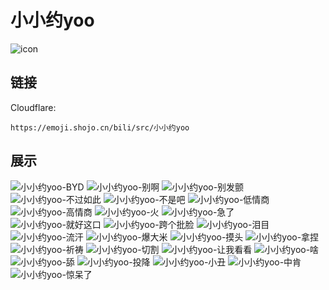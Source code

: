 # 小小约yoo
![icon](https://emoji.shojo.cn/bili/src/小小约yoo/icon.png)
## 链接
Cloudflare:
```
https://emoji.shojo.cn/bili/src/小小约yoo
```
## 展示
![小小约yoo-BYD](https://emoji.shojo.cn/bili/src/小小约yoo/小小约yoo-BYD.png)
![小小约yoo-别啊](https://emoji.shojo.cn/bili/src/小小约yoo/小小约yoo-别啊.png)
![小小约yoo-别发颤](https://emoji.shojo.cn/bili/src/小小约yoo/小小约yoo-别发颤.png)
![小小约yoo-不过如此](https://emoji.shojo.cn/bili/src/小小约yoo/小小约yoo-不过如此.png)
![小小约yoo-不是吧](https://emoji.shojo.cn/bili/src/小小约yoo/小小约yoo-不是吧.png)
![小小约yoo-低情商](https://emoji.shojo.cn/bili/src/小小约yoo/小小约yoo-低情商.png)
![小小约yoo-高情商](https://emoji.shojo.cn/bili/src/小小约yoo/小小约yoo-高情商.png)
![小小约yoo-火](https://emoji.shojo.cn/bili/src/小小约yoo/小小约yoo-火.png)
![小小约yoo-急了](https://emoji.shojo.cn/bili/src/小小约yoo/小小约yoo-急了.png)
![小小约yoo-就好这口](https://emoji.shojo.cn/bili/src/小小约yoo/小小约yoo-就好这口.png)
![小小约yoo-跨个批脸](https://emoji.shojo.cn/bili/src/小小约yoo/小小约yoo-跨个批脸.png)
![小小约yoo-泪目](https://emoji.shojo.cn/bili/src/小小约yoo/小小约yoo-泪目.png)
![小小约yoo-流汗](https://emoji.shojo.cn/bili/src/小小约yoo/小小约yoo-流汗.png)
![小小约yoo-爆大米](https://emoji.shojo.cn/bili/src/小小约yoo/小小约yoo-爆大米.png)
![小小约yoo-摸头](https://emoji.shojo.cn/bili/src/小小约yoo/小小约yoo-摸头.png)
![小小约yoo-拿捏](https://emoji.shojo.cn/bili/src/小小约yoo/小小约yoo-拿捏.png)
![小小约yoo-祈祷](https://emoji.shojo.cn/bili/src/小小约yoo/小小约yoo-祈祷.png)
![小小约yoo-切割](https://emoji.shojo.cn/bili/src/小小约yoo/小小约yoo-切割.png)
![小小约yoo-让我看看](https://emoji.shojo.cn/bili/src/小小约yoo/小小约yoo-让我看看.png)
![小小约yoo-啥](https://emoji.shojo.cn/bili/src/小小约yoo/小小约yoo-啥.png)
![小小约yoo-舔](https://emoji.shojo.cn/bili/src/小小约yoo/小小约yoo-舔.png)
![小小约yoo-投降](https://emoji.shojo.cn/bili/src/小小约yoo/小小约yoo-投降.png)
![小小约yoo-小丑](https://emoji.shojo.cn/bili/src/小小约yoo/小小约yoo-小丑.png)
![小小约yoo-中肯](https://emoji.shojo.cn/bili/src/小小约yoo/小小约yoo-中肯.png)
![小小约yoo-惊呆了](https://emoji.shojo.cn/bili/src/小小约yoo/小小约yoo-惊呆了.png)
